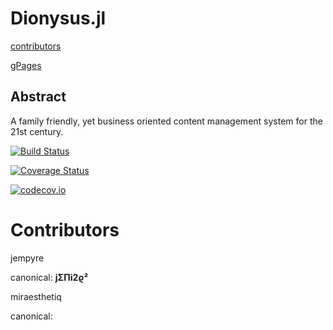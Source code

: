 # Dionysus.jl
[contributors](https://jempyre.github.io/Dionysus.jl/about.html)

[gPages](https://jempyre.github.io/Dionysus.jl/)

## Abstract 

A family friendly, yet business oriented content management system for the 21st century.

[![Build Status](https://travis-ci.org/jempyre/Dionysus.jl.svg?branch=master)](https://travis-ci.org/jempyre/Dionysus.jl)

[![Coverage Status](https://coveralls.io/repos/jempyre/Dionysus.jl/badge.svg?branch=master&service=github)](https://coveralls.io/github/jempyre/Dionysus.jl?branch=master)

[![codecov.io](http://codecov.io/github/jempyre/Dionysus.jl/coverage.svg?branch=master)](http://codecov.io/github/jempyre/Dionysus.jl?branch=master)

# Contributors

jempyre 

  canonical: __jΣΠi2ϱ⁠²__
  
miraesthetiq

  canonical: 
